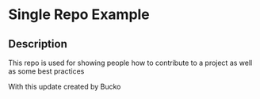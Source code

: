 # Single Repo Example

## Description
This repo is used for showing people how to contribute to a project as well as some best practices

With this update created by Bucko
